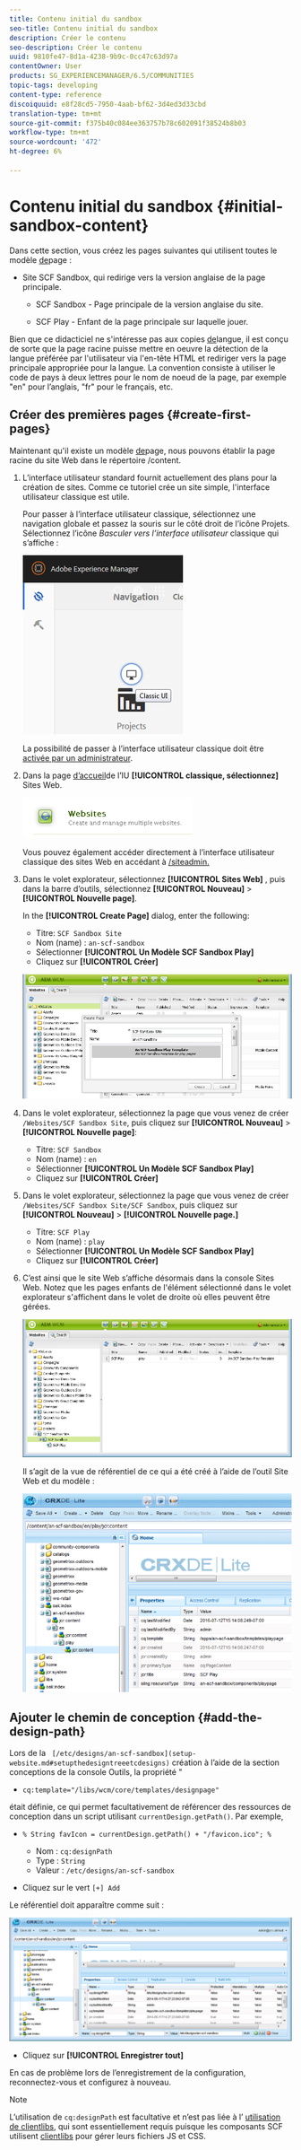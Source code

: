 ```yaml
---
title: Contenu initial du sandbox
seo-title: Contenu initial du sandbox
description: Créer le contenu
seo-description: Créer le contenu
uuid: 9810fe47-8d1a-4238-9b9c-0cc47c63d97a
contentOwner: User
products: SG_EXPERIENCEMANAGER/6.5/COMMUNITIES
topic-tags: developing
content-type: reference
discoiquuid: e8f28cd5-7950-4aab-bf62-3d4ed3d33cbd
translation-type: tm+mt
source-git-commit: f375b40c084ee363757b78c602091f38524b8b03
workflow-type: tm+mt
source-wordcount: '472'
ht-degree: 6%

---
```



# Contenu initial du sandbox {#initial-sandbox-content}

Dans cette section, vous créez les pages suivantes qui utilisent toutes le modèle [de](initial-app.md#createthepagetemplate)page :

* Site SCF Sandbox, qui redirige vers la version anglaise de la page principale.

   * SCF Sandbox - Page principale de la version anglaise du site.

   * SCF Play - Enfant de la page principale sur laquelle jouer.

Bien que ce didacticiel ne s&#39;intéresse pas aux copies [de](../../help/sites-administering/tc-prep.md)langue, il est conçu de sorte que la page racine puisse mettre en oeuvre la détection de la langue préférée par l&#39;utilisateur via l&#39;en-tête HTML et rediriger vers la page principale appropriée pour la langue. La convention consiste à utiliser le code de pays à deux lettres pour le nom de noeud de la page, par exemple &quot;en&quot; pour l’anglais, &quot;fr&quot; pour le français, etc.

## Créer des premières pages {#create-first-pages}

Maintenant qu&#39;il existe un modèle [de](initial-app.md#createthepagetemplate)page, nous pouvons établir la page racine du site Web dans le répertoire /content.

1. L’interface utilisateur standard fournit actuellement des plans pour la création de sites. Comme ce tutoriel crée un site simple, l&#39;interface utilisateur classique est utile.

   Pour passer à l’interface utilisateur classique, sélectionnez une navigation globale et passez la souris sur le côté droit de l’icône Projets. Sélectionnez l’icône *Basculer vers l’interface utilisateur* classique qui s’affiche :

   ![classic-ui](assets/classic-ui.png)

   La possibilité de passer à l’interface utilisateur classique doit être [activée par un administrateur](../../help/sites-administering/enable-classic-ui.md).

1. Dans la page [d’accueil](http://localhost:4502/welcome.html)de l’IU **[!UICONTROL classique, sélectionnez]** Sites Web.

   ![site Web classique-ui](assets/classic-ui-website.png)

   Vous pouvez également accéder directement à l’interface utilisateur classique des sites Web en accédant à [/siteadmin.](http://localhost:4502/siteadmin)

1. Dans le volet explorateur, sélectionnez **[!UICONTROL Sites Web]** , puis dans la barre d’outils, sélectionnez **[!UICONTROL Nouveau]** > **[!UICONTROL Nouvelle page]**.

   In the **[!UICONTROL Create Page]** dialog, enter the following:

   * Titre: `SCF Sandbox Site`
   * Nom (name) : `an-scf-sandbox`
   * Sélectionner **[!UICONTROL Un Modèle SCF Sandbox Play]**
   * Cliquez sur **[!UICONTROL Créer]**

   ![classic-ui-create-page](assets/classic-ui-create-page.png)

1. Dans le volet explorateur, sélectionnez la page que vous venez de créer `/Websites/SCF Sandbox Site`, puis cliquez sur **[!UICONTROL Nouveau]** > **[!UICONTROL Nouvelle page]**:

   * Titre: `SCF Sandbox`
   * Nom (name) : `en`
   * Sélectionner **[!UICONTROL Un Modèle SCF Sandbox Play]**
   * Cliquez sur **[!UICONTROL Créer]**

1. Dans le volet explorateur, sélectionnez la page que vous venez de créer `/Websites/SCF Sandbox Site/SCF Sandbox`, puis cliquez sur **[!UICONTROL Nouveau]** > **[!UICONTROL Nouvelle page.]**

   * Titre: `SCF Play`
   * Nom (name) : `play`
   * Sélectionner **[!UICONTROL Un Modèle SCF Sandbox Play]**
   * Cliquez sur **[!UICONTROL Créer]**

1. C’est ainsi que le site Web s’affiche désormais dans la console Sites Web. Notez que les pages enfants de l&#39;élément sélectionné dans le volet explorateur s&#39;affichent dans le volet de droite où elles peuvent être gérées.

   ![classic-ui-site-web-page](assets/classic-ui-website-page.png)

   Il s’agit de la vue de référentiel de ce qui a été créé à l’aide de l’outil Site Web et du modèle :

   ![classic-ui-repository-vue](assets/classic-ui-repository-view.png)

## Ajouter le chemin de conception {#add-the-design-path}

Lors de la ` [/etc/designs/an-scf-sandbox](setup-website.md#setupthedesigntreeetcdesigns)` création à l’aide de la section conceptions de la console Outils, la propriété &quot;

* `cq:template="/libs/wcm/core/templates/designpage"`

était définie, ce qui permet facultativement de référencer des ressources de conception dans un script utilisant `currentDesign.getPath()`. Par exemple, 

* `% String favIcon = currentDesign.getPath() + "/favicon.ico"; %`


   * Nom : `cq:designPath`
   * Type : `String`
   * Valeur : `/etc/designs/an-scf-sandbox`

* Cliquez sur le vert `[+] Add`

Le référentiel doit apparaître comme suit :

![classic-ui-repository-path](assets/classic-ui-repository-path.png)

* Cliquez sur **[!UICONTROL Enregistrer tout]**

En cas de problème lors de l’enregistrement de la configuration, reconnectez-vous et configurez à nouveau.

>[!NOTE]
>
>L’utilisation de `cq:designPath` est facultative et n’est pas liée à l’ [utilisation de clientlibs](develop-app.md#includeclientlibsintemplate), qui sont essentiellement requis puisque les composants SCF utilisent [clientlibs](client-customize.md#clientlibs-for-scf) pour gérer leurs fichiers JS et CSS.
